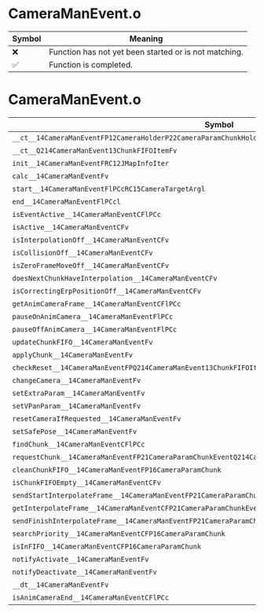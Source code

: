 # CameraManEvent.o
| Symbol | Meaning 
| ------------- | ------------- 
| :x: | Function has not yet been started or is not matching. 
| :white_check_mark: | Function is completed. 


# CameraManEvent.o
| Symbol | Decompiled? |
| ------------- | ------------- |
| `__ct__14CameraManEventFP12CameraHolderP22CameraParamChunkHolderPCc` | :white_check_mark: |
| `__ct__Q214CameraManEvent13ChunkFIFOItemFv` | :x: |
| `init__14CameraManEventFRC12JMapInfoIter` | :white_check_mark: |
| `calc__14CameraManEventFv` | :white_check_mark: |
| `start__14CameraManEventFlPCcRC15CameraTargetArgl` | :white_check_mark: |
| `end__14CameraManEventFlPCcl` | :white_check_mark: |
| `isEventActive__14CameraManEventCFlPCc` | :white_check_mark: |
| `isActive__14CameraManEventCFv` | :white_check_mark: |
| `isInterpolationOff__14CameraManEventCFv` | :white_check_mark: |
| `isCollisionOff__14CameraManEventCFv` | :white_check_mark: |
| `isZeroFrameMoveOff__14CameraManEventCFv` | :white_check_mark: |
| `doesNextChunkHaveInterpolation__14CameraManEventCFv` | :white_check_mark: |
| `isCorrectingErpPositionOff__14CameraManEventCFv` | :white_check_mark: |
| `getAnimCameraFrame__14CameraManEventCFlPCc` | :white_check_mark: |
| `pauseOnAnimCamera__14CameraManEventFlPCc` | :white_check_mark: |
| `pauseOffAnimCamera__14CameraManEventFlPCc` | :white_check_mark: |
| `updateChunkFIFO__14CameraManEventFv` | :x: |
| `applyChunk__14CameraManEventFv` | :white_check_mark: |
| `checkReset__14CameraManEventFPQ214CameraManEvent13ChunkFIFOItem` | :white_check_mark: |
| `changeCamera__14CameraManEventFv` | :white_check_mark: |
| `setExtraParam__14CameraManEventFv` | :white_check_mark: |
| `setVPanParam__14CameraManEventFv` | :x: |
| `resetCameraIfRequested__14CameraManEventFv` | :white_check_mark: |
| `setSafePose__14CameraManEventFv` | :x: |
| `findChunk__14CameraManEventCFlPCc` | :white_check_mark: |
| `requestChunk__14CameraManEventFP21CameraParamChunkEventQ214CameraManEvent9EPriorityRC15CameraTargetArgl` | :white_check_mark: |
| `cleanChunkFIFO__14CameraManEventFP16CameraParamChunk` | :white_check_mark: |
| `isChunkFIFOEmpty__14CameraManEventCFv` | :white_check_mark: |
| `sendStartInterpolateFrame__14CameraManEventFP21CameraParamChunkEventl` | :white_check_mark: |
| `getInterpolateFrame__14CameraManEventCFP21CameraParamChunkEventl` | :white_check_mark: |
| `sendFinishInterpolateFrame__14CameraManEventFP21CameraParamChunkEventl` | :white_check_mark: |
| `searchPriority__14CameraManEventCFP16CameraParamChunk` | :white_check_mark: |
| `isInFIFO__14CameraManEventCFP16CameraParamChunk` | :white_check_mark: |
| `notifyActivate__14CameraManEventFv` | :white_check_mark: |
| `notifyDeactivate__14CameraManEventFv` | :white_check_mark: |
| `__dt__14CameraManEventFv` | :white_check_mark: |
| `isAnimCameraEnd__14CameraManEventCFlPCc` | :white_check_mark: |
